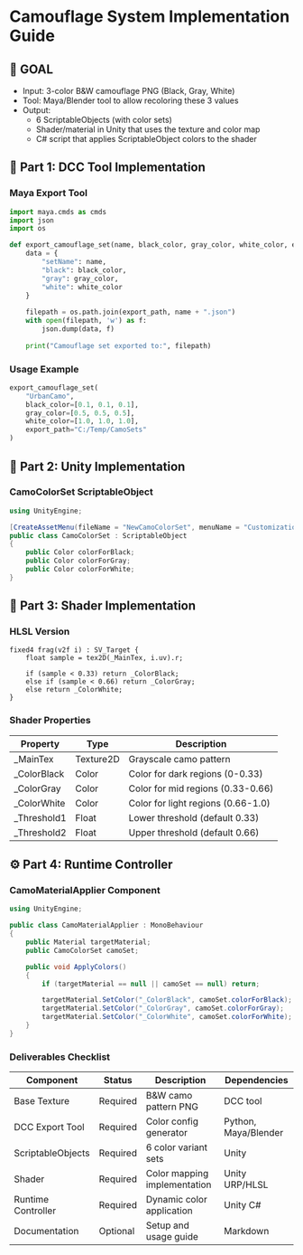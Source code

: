 # Camouflage System Implementation Guide
## 🎯 GOAL
- Input: 3-color B&W camouflage PNG (Black, Gray, White)
- Tool: Maya/Blender tool to allow recoloring these 3 values
- Output:
  + 6 ScriptableObjects (with color sets)
  + Shader/material in Unity that uses the texture and color map
  + C# script that applies ScriptableObject colors to the shader

## 🧰 Part 1: DCC Tool Implementation
### Maya Export Tool
```python
import maya.cmds as cmds
import json
import os

def export_camouflage_set(name, black_color, gray_color, white_color, export_path):
    data = {
        "setName": name,
        "black": black_color,
        "gray": gray_color,
        "white": white_color
    }
    
    filepath = os.path.join(export_path, name + ".json")
    with open(filepath, 'w') as f:
        json.dump(data, f)
    
    print("Camouflage set exported to:", filepath)
```

### Usage Example
```python
export_camouflage_set(
    "UrbanCamo",
    black_color=[0.1, 0.1, 0.1],
    gray_color=[0.5, 0.5, 0.5],
    white_color=[1.0, 1.0, 1.0],
    export_path="C:/Temp/CamoSets"
)
 ```

## 🧾 Part 2: Unity Implementation
### CamoColorSet ScriptableObject
```csharp
using UnityEngine;

[CreateAssetMenu(fileName = "NewCamoColorSet", menuName = "Customization/CamoColorSet")]
public class CamoColorSet : ScriptableObject
{
    public Color colorForBlack;
    public Color colorForGray;
    public Color colorForWhite;
}
```

## 🎨 Part 3: Shader Implementation
### HLSL Version
```hlsl
fixed4 frag(v2f i) : SV_Target {
    float sample = tex2D(_MainTex, i.uv).r;

    if (sample < 0.33) return _ColorBlack;
    else if (sample < 0.66) return _ColorGray;
    else return _ColorWhite;
}
```

### Shader Properties

| Property | Type | Description |
|---|---|---|
| _MainTex | Texture2D | Grayscale camo pattern |
| _ColorBlack | Color | Color for dark regions (0-0.33) |
| _ColorGray | Color | Color for mid regions (0.33-0.66) |
| _ColorWhite | Color | Color for light regions (0.66-1.0) |
| _Threshold1 | Float | Lower threshold (default 0.33) |
| _Threshold2 | Float | Upper threshold (default 0.66) |

## ⚙️ Part 4: Runtime Controller
### CamoMaterialApplier Component
```csharp
using UnityEngine;

public class CamoMaterialApplier : MonoBehaviour
{
    public Material targetMaterial;
    public CamoColorSet camoSet;

    public void ApplyColors()
    {
        if (targetMaterial == null || camoSet == null) return;

        targetMaterial.SetColor("_ColorBlack", camoSet.colorForBlack);
        targetMaterial.SetColor("_ColorGray", camoSet.colorForGray);
        targetMaterial.SetColor("_ColorWhite", camoSet.colorForWhite);
    }
}
```

### Deliverables Checklist

| Component | Status | Description | Dependencies |
|---|---|---|---|
| Base Texture | Required | B&W camo pattern PNG | DCC tool |
| DCC Export Tool | Required | Color config generator | Python, Maya/Blender |
| ScriptableObjects | Required | 6 color variant sets | Unity |
| Shader | Required | Color mapping implementation | Unity URP/HLSL |
| Runtime Controller | Required | Dynamic color application | Unity C# |
| Documentation | Optional | Setup and usage guide | Markdown |

